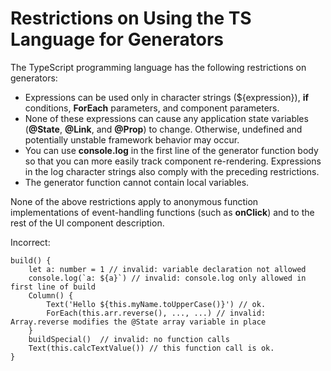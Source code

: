 # Restrictions on Using the TS Language for Generators<a name="EN-US_TOPIC_0000001110789000"></a>

The TypeScript programming language has the following restrictions on generators:

-   Expressions can be used only in character strings \($\{expression\}\),  **if**  conditions,  **ForEach**  parameters, and component parameters.
-   None of these expressions can cause any application state variables \(**@State**,  **@Link**, and  **@Prop**\) to change. Otherwise, undefined and potentially unstable framework behavior may occur.
-   You can use  **console.log**  in the first line of the generator function body so that you can more easily track component re-rendering. Expressions in the log character strings also comply with the preceding restrictions.
-   The generator function cannot contain local variables.

None of the above restrictions apply to anonymous function implementations of event-handling functions \(such as  **onClick**\) and to the rest of the UI component description.

Incorrect:

```
build() {
    let a: number = 1 // invalid: variable declaration not allowed
    console.log(`a: ${a}`) // invalid: console.log only allowed in first line of build
    Column() {
        Text('Hello ${this.myName.toUpperCase()}') // ok.
        ForEach(this.arr.reverse(), ..., ...) // invalid: Array.reverse modifies the @State array variable in place
    }
    buildSpecial()  // invalid: no function calls
    Text(this.calcTextValue()) // this function call is ok.
}
```

